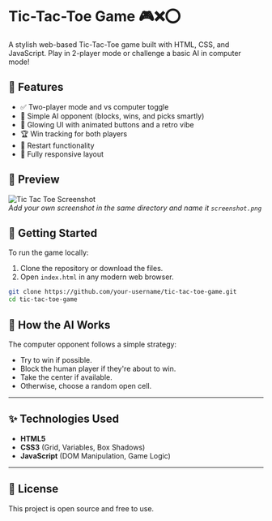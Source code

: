 # Tic-Tac-Toe Game 🎮❌⭕️

A stylish web-based Tic-Tac-Toe game built with HTML, CSS, and JavaScript. Play in 2-player mode or challenge a basic AI in computer mode!

## 🧠 Features

- ✅ Two-player mode and vs computer toggle
- 🤖 Simple AI opponent (blocks, wins, and picks smartly)
- 🎨 Glowing UI with animated buttons and a retro vibe
- 🏆 Win tracking for both players
- 🔁 Restart functionality
- 📱 Fully responsive layout

## 📸 Preview

![Tic Tac Toe Screenshot](screenshot.png)  
*Add your own screenshot in the same directory and name it `screenshot.png`*

## 🚀 Getting Started

To run the game locally:

1. Clone the repository or download the files.
2. Open `index.html` in any modern web browser.

```bash
git clone https://github.com/your-username/tic-tac-toe-game.git
cd tic-tac-toe-game
```

## 🧠 How the AI Works

The computer opponent follows a simple strategy:

- Try to win if possible.  
- Block the human player if they're about to win.  
- Take the center if available.  
- Otherwise, choose a random open cell.

---

## ✨ Technologies Used

- **HTML5**
- **CSS3** (Grid, Variables, Box Shadows)
- **JavaScript** (DOM Manipulation, Game Logic)

---

## 📃 License

This project is open source and free to use.

